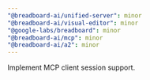 ```yaml
---
"@breadboard-ai/unified-server": minor
"@breadboard-ai/visual-editor": minor
"@google-labs/breadboard": minor
"@breadboard-ai/mcp": minor
"@breadboard-ai/a2": minor
---
```


Implement MCP client session support.
